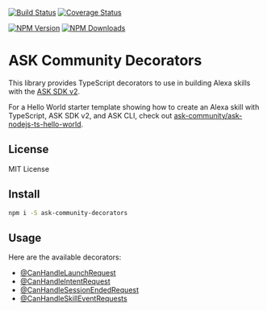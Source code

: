 [![Build Status](https://travis-ci.org/rmtuckerphx/ask-community-decorators.svg?branch=master)](https://travis-ci.org/rmtuckerphx/ask-community-decorators)
[![Coverage Status](https://img.shields.io/coveralls/github/rmtuckerphx/ask-community-decorators.svg)](https://coveralls.io/github/rmtuckerphx/ask-community-decorators?branch=master)

[![NPM Version](https://img.shields.io/npm/v/ask-community-decorators.svg)](https://www.npmjs.com/package/ask-community-decorators)
[![NPM Downloads](https://img.shields.io/npm/dt/ask-community-decorators.svg)](https://www.npmjs.com/package/ask-community-decorators)

# ASK Community Decorators

This library provides TypeScript decorators to use in building Alexa skills with the [ASK SDK v2](https://github.com/alexa/alexa-skills-kit-sdk-for-nodejs). 

For a Hello World starter template showing how to create an Alexa skill with TypeScript, ASK SDK v2, and ASK CLI, check out [ask-community/ask-nodejs-ts-hello-world](https://github.com/ask-community/ask-nodejs-ts-hello-world).

## License

MIT License

## Install

```bash
npm i -S ask-community-decorators
```

## Usage

Here are the available decorators:

* [@CanHandleLaunchRequest](./docs/CanHandleLaunchRequest.md)
* [@CanHandleIntentRequest](./docs/CanHandleIntentRequest.md)
* [@CanHandleSessionEndedRequest](./docs/CanHandleSessionEndedRequest.md)
* [@CanHandleSkillEventRequests](./docs/CanHandleSkillEventRequests.md)